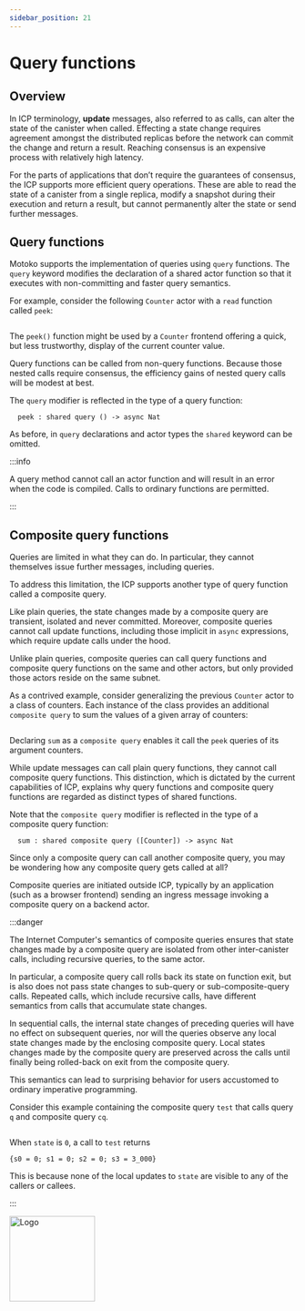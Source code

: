 ```yaml
---
sidebar_position: 21
---
```


# Query functions

## Overview

In ICP terminology, **update** messages, also referred to as calls, can alter the state of the canister when called. Effecting a state change requires agreement amongst the distributed replicas before the network can commit the change and return a result. Reaching consensus is an expensive process with relatively high latency.

For the parts of applications that don’t require the guarantees of consensus, the ICP supports more efficient query operations. These are able to read the state of a canister from a single replica, modify a snapshot during their execution and return a result, but cannot permanently alter the state or send further messages.

## Query functions

Motoko supports the implementation of queries using `query` functions. The `query` keyword modifies the declaration of a shared actor function so that it executes with non-committing and faster query semantics.

For example, consider the following `Counter` actor with a `read` function called `peek`:

``` motoko file=../examples/CounterWithQuery.mo
```

The `peek()` function might be used by a `Counter` frontend offering a quick, but less trustworthy, display of the current counter value.

Query functions can be called from non-query functions. Because those nested calls require consensus, the efficiency gains of nested query calls will be modest at best.

The `query` modifier is reflected in the type of a query function:

``` motoko no-repl
  peek : shared query () -> async Nat
```

As before, in `query` declarations and actor types the `shared` keyword can be omitted.

:::info

A query method cannot call an actor function and will result in an error when the code is compiled. Calls to ordinary functions are permitted.

:::


## Composite query functions

Queries are limited in what they can do. In particular, they cannot themselves issue further messages, including queries.

To address this limitation, the ICP supports another type of query function called a composite query.

Like plain queries, the state changes made by a composite query are transient, isolated and never committed. Moreover, composite queries cannot call update functions, including those
implicit in `async` expressions, which require update calls under the hood.

Unlike plain queries, composite queries can call query functions and composite query functions on the same and other actors, but only provided those actors reside on the same subnet.

As a contrived example, consider generalizing the previous `Counter` actor to a class of counters. Each instance of the class provides an additional `composite query` to sum the values of a given array of counters:

``` motoko file=../examples/CounterWithCompositeQuery.mo
```

Declaring `sum` as a `composite query` enables it call the `peek` queries of its argument counters.

While update messages can call plain query functions, they cannot call composite query functions. This distinction, which is dictated by the current capabilities of ICP, explains why query functions and composite query functions are regarded as distinct types of shared functions.

Note that the `composite query` modifier is reflected in the type of a composite query function:

``` motoko no-repl
  sum : shared composite query ([Counter]) -> async Nat
```

Since only a composite query can call another composite query, you may be wondering how any composite query gets called at all?

Composite queries are initiated outside ICP, typically by an application (such as a browser frontend) sending an ingress message invoking a composite query on a backend actor.

:::danger

The Internet Computer's semantics of composite queries ensures that state changes made by a composite query are isolated from other inter-canister calls, including recursive queries, to the same actor.

In particular, a composite query call rolls back its state on function exit, but is also does not pass state changes to sub-query or sub-composite-query calls. Repeated calls, which include recursive calls, have different semantics from calls that accumulate state changes.

In sequential calls, the internal state changes of preceding queries will have no effect on subsequent queries, nor will the queries observe any local state changes made by the enclosing composite query. Local states changes made by the composite query are preserved across the calls until finally being rolled-back on exit from the composite query.

This semantics can lead to surprising behavior for users accustomed to ordinary imperative programming.

Consider this example containing the composite query `test` that calls query `q` and composite query `cq`.


``` motoko no-repl file=../examples/CompositeSemantics.mo
```

When `state` is `0`, a call to `test` returns

```
{s0 = 0; s1 = 0; s2 = 0; s3 = 3_000}
```

This is because none of the local updates to `state` are visible to any of the callers or callees.

:::

<img src="https://github.com/user-attachments/assets/844ca364-4d71-42b3-aaec-4a6c3509ee2e" alt="Logo" width="150" height="150" />